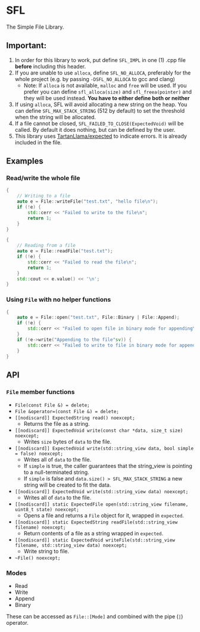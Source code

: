 # SFL

The Simple File Library.

## Important:

1.  In order for this library to work, put define `SFL_IMPL` in one (1) .cpp
    file **before** including this header.
2.  If you are unable to use `alloca`, define `SFL_NO_ALLOCA`, preferably for
    the whole project (e.g. by passing `-DSFL_NO_ALLOCA` to gcc and clang)
    * Note: If `alloca` is not available, `malloc` and `free` will be used. If
      you prefer you can define `sfl_alloca(size)` and `sfl_freea(pointer)` and
      they will be used instead. **You have to either define both or neither**
3.  If using `alloca`, SFL will avoid allocating a new string on the heap. You
    can define `SFL_MAX_STACK_STRING` (512 by default) to set the threshold when
    the string will be allocated.
4.  If a file cannot be closed, `SFL_FAILED_TO_CLOSE(ExpectedVoid)` will be
    called. By default it does nothing, but can be defined by the user.
5. This library uses
   [TartanLlama/expected](https://github.com/TartanLlama/expected) to indicate
   errors. It is already included in the file.

## Examples

### Read/write the whole file

``` cpp
{
    // Writing to a file
    auto e = File::writeFile("test.txt", "hello file\n");
    if (!e) {
        std::cerr << "Failed to write to the file\n";
        return 1;
    }
}

{
    // Reading from a file
    auto e = File::readFile("test.txt");
    if (!e) {
        std::cerr << "Failed to read the file\n";
        return 1;
    }
    std::cout << e.value() << '\n';
}
```

### Using `File` with no helper functions

``` cpp
{
    auto e = File::open("test.txt", File::Binary | File::Append);
    if (!e) {
        std::cerr << "Failed to open file in binary mode for appending\n";
    }
    if (!e->write("Appending to the file"sv)) {
        std::cerr << "Failed to write to file in binary mode for appending\n";
    }
}
```

## API

### `File` member functions

* `File(const File &) = delete;`
* `File &operator=(const File &) = delete;`
* `[[nodiscard]] ExpectedString read() noexcept;`
  * Returns the file as a string.
* `[[nodiscard]] ExpectedVoid write(const char *data, size_t size) noexcept;`
  * Writes `size` bytes of `data` to the file.
* `[[nodiscard]] ExpectedVoid write(std::string_view data, bool simple = false) noexcept;`
  * Writes all of `data` to the file.
  * If `simple` is true, the caller guarantees that the string\_view is pointing
    to a null-terminated string.
  * If `simple` is false and `data.size() > SFL_MAX_STACK_STRING` a new string
    will be created to fit the data.
* `[[nodiscard]] ExpectedVoid write(std::string_view data) noexcept;`
  * Writes all of `data` to the file.
* `[[nodiscard]] static ExpectedFile open(std::string_view filename, uint8_t state) noexcept;`
  * Opens a file and returns a `File` object for it, wrapped in `expected`.
* `[[nodiscard]] static ExpectedString readFile(std::string_view filename) noexcept;`
  * Return contents of a file as a string wrapped in `expected`.
* `[[nodiscard]] static ExpectedVoid writeFile(std::string_view filename, std::string_view data) noexcept;`
  * Write string to file.
* `~File() noexcept;`

### Modes

* Read
* Write
* Append
* Binary

These can be accessed as `File::[Mode]` and combined with the pipe (`|`)
operator.

